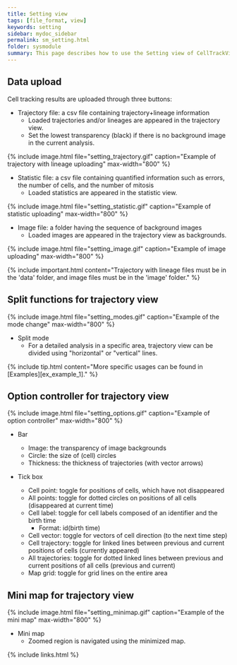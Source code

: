 ```yaml
---
title: Setting view
tags: [file_format, view]
keywords: setting
sidebar: mydoc_sidebar
permalink: sm_setting.html
folder: sysmodule
summary: This page describes how to use the Setting view of CellTrackVis.
---
```


## Data upload

Cell tracking results are uploaded through three buttons: 

* Trajectory file: a csv file containing trajectory+lineage information
  * Loaded trajectories and/or lineages are appeared in the trajectory view.
  * Set the lowest transparency (black) if there is no background image in the current analysis.

{% include image.html file="setting_trajectory.gif" caption="Example of trajectory with lineage uploading" max-width="800" %}
 

* Statistic file: a csv file containing quantified information such as errors, the number of cells, and the number of mitosis
    * Loaded statistics are appeared in the statistic view.

{% include image.html file="setting_statistic.gif" caption="Example of statistic uploading" max-width="800" %}


* Image file: a folder having the sequence of background images
    * Loaded images are appeared in the trajectory view as backgrounds.

{% include image.html file="setting_image.gif" caption="Example of image uploading" max-width="800" %}


{% include important.html content="Trajectory with lineage files must be in the 'data' folder, and image files must be in the 'image' folder." %}

## Split functions for trajectory view

{% include image.html file="setting_modes.gif" caption="Example of the mode change" max-width="800" %}

* Split mode
    * For a detailed analysis in a specific area, trajectory view can be divided using "horizontal" or "vertical" lines.

{% include tip.html content="More specific usages can be found in [Examples][ex_example_1]." %}

## Option controller for trajectory view

{% include image.html file="setting_options.gif" caption="Example of option controller" max-width="800" %}

* Bar
  * Image: the transparency of image backgrounds 
  * Circle: the size of (cell) circles
  * Thickness: the thickness of trajectories (with vector arrows)

* Tick box
  * Cell point: toggle for positions of cells, which have not disappeared
  * All points: toggle for dotted circles on positions of all cells (disappeared at current time)
  * Cell label: toggle for cell labels composed of an identifier and the birth time
    * Format: id(birth time)
  * Cell vector: toggle for vectors of cell direction (to the next time step)
  * Cell trajectory: toggle for linked lines between previous and current positions of cells (currently appeared) 
  * All trajectories: toggle for dotted linked lines between previous and current positions of all cells (previous and current)
  * Map grid: toggle for grid lines on the entire area

## Mini map for trajectory view

{% include image.html file="setting_minimap.gif" caption="Example of the mini map" max-width="800" %}

* Mini map
    * Zoomed region is navigated using the minimized map.

{% include links.html %}
